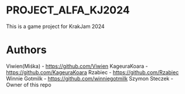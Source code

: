 # PROJECT_ALFA_KJ2024

This is a game project for KrakJam 2024

# Authors
Viwien(Miśka)  - https://github.com/Viwien
KageuraKoara   - https://github.com/KageuraKoara
Rzabiec        - https://github.com/Rzabiec
Winnie Gotmilk - https://github.com/winniegotmilk
Szymon Steczek - Owner of this repo
